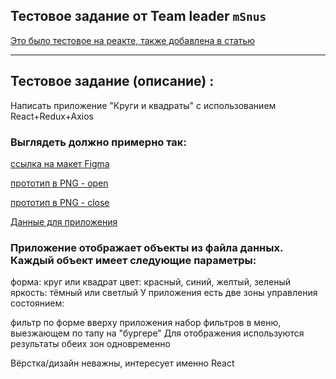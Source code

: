 
## Тестовое задание от Team leader `mSnus`

 <!-- <div align="center"><img src="" width="100%" height="20%"></img></div>

 [demo](https://juliadooby.github.io//) 
 ---
-->

[Это было тестовое на реакте, также добавлена в статью](https://habr.com/ru/post/691986/)

 ---
 
## Тестовое задание (описание) :

Написать приложение "Круги и квадраты" с использованием React+Redux+Axios

### Выглядеть должно примерно так:

[ссылка на макет Figma](https://www.figma.com/file/DaktkhoeaQEUagJ03Gk3r1/circles_and_squares_1?type=design&node-id=0-1&mode=design&t=cH8Y9fFJ7GXGsnmS-0)

[прототип в PNG - open](https://github.com/juliaDooby/mSnus_vanilla-testTask/blob/main/menu_open.png)

[прототип в PNG - close](https://github.com/juliaDooby/mSnus_vanilla-testTask/blob/main/menu_close.png)

[Данные для приложения](https://github.com/juliaDooby/mSnus_vanilla-testTask/blob/main/data/test.json)



### Приложение отображает объекты из файла данных. Каждый объект имеет следующие параметры:

форма: круг или квадрат
цвет: красный, синий, желтый, зеленый
яркость: тёмный или светлый
У приложения есть две зоны управления состоянием:

фильтр по форме вверху приложения
набор фильтров в меню, выезжающем по тапу на "бургере"
Для отображения используются результаты обеих зон одновременно

Вёрстка/дизайн неважны, интересует именно React
